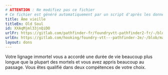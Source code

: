 ```yaml
---
# ATTENTION : Ne modifiez pas ce fichier
# Ce fichier est généré automatiquement par un script d'après les données du module Foundry VTT officiel et de sa traduction
title: Âme vieille
titleEn: Old Soul
id: XXAqMjml33jnQiDO
urlFr: https://gitlab.com/pathfinder-fr/foundryvtt-pathfinder2-fr/-/blob/master/data/feats/XXAqMjml33jnQiDO.htm
urlEn: https://gitlab.com/hooking/foundry-vtt---pathfinder-2e/-/blob/master/packs/data/feats.db/old-soul.json
layout: dons
---
```

Votre lignage immortel vous a accordé une durée de vie beaucoup plus longue que la plupart des mortels et vous avez appris beaucoup au passage. Vous êtes qualifié dans deux compétences de votre choix.
